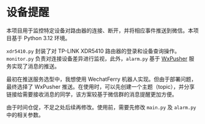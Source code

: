 # 设备提醒

本项目用于监控特定设备对路由器的连接、断开，并将相应事件推送到微信。本项目基于 Python 3.12 环境。

`xdr5410.py` 封装了对 TP-LINK XDR5410 路由器的登录和设备查询操作。`monitor.py` 负责对连接设备差异进行监视，此外，`alarm.py` 基于 [WxPusher](https://wxpusher.zjiecode.com) 服务实现了消息的推送。

最初在推送服务选型中，我想使用 WechatFerry 机器人实现。但由于部署问题，最终选择了 WxPusher 推送。在使用时，可以先创建一个主题（topic），并分享链接给需要接收消息的同学，该方案较基于微信群的消息提醒更加方便。

由于时间仓促，不足之处后续再修改。使用前，需要先修改 `main.py` 及 `alarm.py` 中的相关参数。